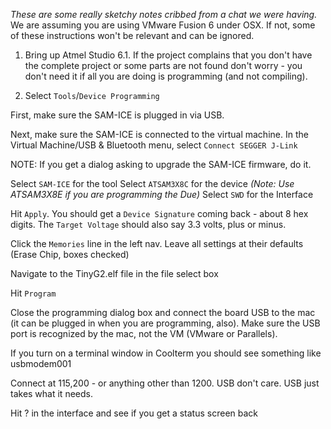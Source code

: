 _These are some really sketchy notes cribbed from a chat we were having._
We are assuming you are using VMware Fusion 6 under OSX. If not, some of these instructions won't be relevant and can be ignored.

1. Bring up Atmel Studio 6.1. If the project complains that you don't have the complete project or some parts are not found don't worry - you don't need it if all you are doing is programming (and not compiling).

2. Select `Tools`/`Device Programming`

First, make sure the SAM-ICE is plugged in via USB. 

Next, make sure the SAM-ICE is connected to the virtual machine. In the Virtual Machine/USB & Bluetooth menu, select `Connect SEGGER J-Link`

NOTE: If you get a dialog asking to upgrade the SAM-ICE firmware, do it.

Select `SAM-ICE` for the tool
Select `ATSAM3X8C` for the device _(Note: Use ATSAM3X8E if you are programming the Due)_
Select `SWD` for the Interface

Hit `Apply`. You should get a `Device Signature` coming back - about 8 hex digits. The `Target Voltage` should also say 3.3 volts, plus or minus.

Click the `Memories` line in the left nav. Leave all settings at their defaults (Erase Chip, boxes checked)

Navigate to the TinyG2.elf file in the file select box

Hit `Program`

Close the programming dialog box and connect the board USB to the mac (it can be plugged in when you are programming, also). Make sure the USB port is recognized by the mac, not the VM (VMware or Parallels).

If you turn on a terminal window in Coolterm you should see something like usbmodem001

Connect at 115,200 - or anything other than 1200. USB don't care. USB just takes what it needs.

Hit ? in the interface and see if you get a status screen back
